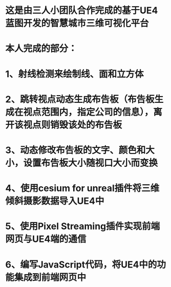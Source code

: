# 这是由三人小团队合作完成的基于UE4蓝图开发的智慧城市三维可视化平台
# 本人完成的部分：
#     1、射线检测来绘制线、面和立方体
#     2、跳转视点动态生成布告板（布告板生成在视点范围内，指定公司的信息），离开该视点则销毁该处的布告板
#     3、动态修改布告板的文字、颜色和大小，设置布告板大小随视口大小而变换
#     4、使用cesium for unreal插件将三维倾斜摄影数据导入UE4中
#     5、使用Pixel Streaming插件实现前端网页与UE4端的通信
#     6、编写JavaScript代码，将UE4中的功能集成到前端网页中

